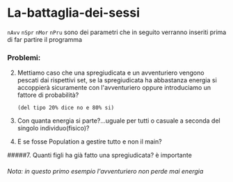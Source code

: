 # La-battaglia-dei-sessi

``nAvv`` ``nSpr`` ``nMor`` ``nPru`` sono dei parametri che in seguito verranno inseriti
prima di far partire il programma

### Problemi:
   
2. Mettiamo caso che una spregiudicata e un avventuriero vengono
   pescati dai rispettivi set, se la spregiudicata ha abbastanza energia
   si accoppierà sicuramente con l'avventuriero oppure introduciamo
   un fattore di probabilità? 
   
   ``(del tipo 20% dice no e 80% si)``

   
4. Con quanta energia si parte?...uguale per tutti o casuale a seconda
   del singolo individuo(fisico)?
   

6. E se fosse Population a gestire tutto e non il main?
         
#####7. Quanti figli ha già fatto una spregiudicata? è importante

###### Nota: in questo primo esempio l'avventuriero non perde mai energia
